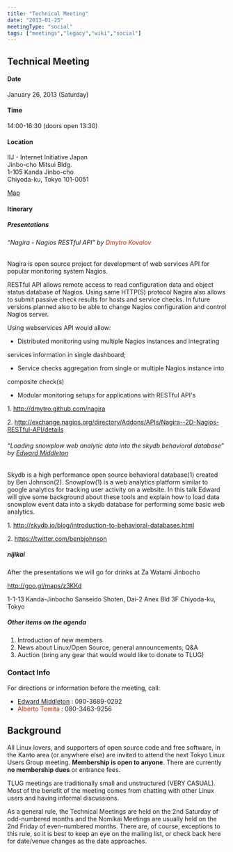 ```yaml
---
title: "Technical Meeting"
date: "2013-01-25"
meetingType: "social"
tags: ["meetings","legacy","wiki","social"]
---
```


<h2 id="technical_meeting">Technical Meeting</h2>
<h4 id="date">Date</h4>
<p>January 26, 2013 (Saturday)</p>
<h4 id="time">Time</h4>
<p>14:00-16:30 (doors open 13:30)</p>
<h4 id="location">Location</h4>
<p>IIJ - Internet Initiative Japan<br />
Jinbo-cho Mitsui Bldg.<br />
1-105 Kanda Jinbo-cho<br />
Chiyoda-ku, Tokyo 101-0051</p>
<p><a href="http://www.iij.ad.jp/en/company/about/map/head-office.html">Map</a></p>
<h4 id="itinerary">Itinerary</h4>
<h5 id="presentations">Presentations</h5>
<h6 id="nagira___nagios_restful_api_by_dmytro_kovalov">“Nagira - Nagios RESTful API” by <font color="#CC2200">Dmytro Kovalov</font></h6>
<p>Nagira is open source project for development of web services API for
popular monitoring system Nagios.</p>
<p>RESTful API allows remote access to read configuration data and object
status database of Nagios. Using same HTTP(S) protocol Nagira also allows
to submit passive check results for hosts and service checks. In future
versions planned also to be able to change Nagios configuration and control
Nagios server.</p>
<p>Using webservices API would allow:</p>
<ul>
<li>Distributed monitoring using multiple Nagios instances and integrating</li>
</ul>
<p>services information in single dashboard;</p>
<ul>
<li>Service checks aggregation from single or multiple Nagios instance into</li>
</ul>
<p>composite check(s)</p>
<ul>
<li>Modular monitoring setups for applications with RESTful API's</li>
</ul>
<p>1. <a href="http://dmytro.github.com/nagira">http://dmytro.github.com/nagira</a></p>
<p>2. <a href="http://exchange.nagios.org/directory/Addons/APIs/Nagira--2D-Nagios-RESTful-API/details">http://exchange.nagios.org/directory/Addons/APIs/Nagira--2D-Nagios-RESTful-API/details</a></p>
<h6 id="loading_snowplow_web_analytic_data_into_the_skydb_behavioral_database_by_edward_middleton">“Loading snowplow web analytic data into the skydb behavioral database” by <a href="./Edward_Middleton">Edward Middleton</a></h6>
<p>Skydb is a high performance open source behavioral database(1) created
by Ben Johnson(2). Snowplow(1) is a web analytics platform similar to
google analytics for tracking user activity on a website. In this talk
Edward will give some background about these tools and explain how to
load data snowplow event data into a skydb database for performing some
basic web analytics.</p>
<p>1. <a href="http://skydb.io/blog/introduction-to-behavioral-databases.html">http://skydb.io/blog/introduction-to-behavioral-databases.html</a></p>
<p>2. <a href="https://twitter.com/benbjohnson">https://twitter.com/benbjohnson</a></p>
<h5 id="nijikai">nijikai</h5>
<p>After the presentations we will go for drinks at Za Watami Jinbocho</p>
<p><a href="http://goo.gl/maps/z3KKd">http://goo.gl/maps/z3KKd</a></p>
<p>1-1-13 Kanda-Jinbocho
Sanseido Shoten, Dai-2 Anex Bld 3F
Chiyoda-ku, Tokyo</p>
<h5 id="other_items_on_the_agenda">Other items on the agenda</h5>
<ol>
<li>Introduction of new members</li>
<li>News about Linux/Open Source, general announcements, Q&amp;A</li>
<li>Auction (bring any gear that would would like to donate to TLUG)</li>
</ol>
<h3 id="contact_info">Contact Info</h3>
<p>For directions or information before the meeting, call:</p>
<ul>
<li><a href="./Edward_Middleton">Edward Middleton</a> : 090-3689-0292</li>
<li><font color="#CC2200">Alberto Tomita</font> : 080-3463-9256</li>
</ul>

<h2 id="introduction">Background</h2>
<p>All Linux lovers, and supporters of open source code and free software, in the Kanto area (or anywhere else) are invited to attend the next Tokyo Linux Users Group meeting. <b>Membership is open to anyone</b>. There are currently <b>no membership dues</b> or entrance fees.</p>
<p>TLUG meetings are traditionally small and unstructured (VERY CASUAL). Most of the benefit of the meeting comes from chatting with other Linux users and having informal discussions.</p>
<p>As a general rule, the Technical Meetings are held on the 2nd Saturday of odd-numbered months and the Nomikai Meetings are usually held on the 2nd Friday of even-numbered months. There are, of course, exceptions to this rule, so it is best to keep an eye on the mailing list, or check back here for date/venue changes as the date approaches.</p>
